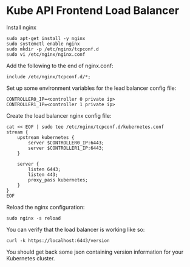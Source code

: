 # Kube API Frontend Load Balancer

Install nginx

```text
sudo apt-get install -y nginx
sudo systemctl enable nginx
sudo mkdir -p /etc/nginx/tcpconf.d
sudo vi /etc/nginx/nginx.conf    
```

Add the following to the end of nginx.conf:

```text
include /etc/nginx/tcpconf.d/*;
```

Set up some environment variables for the lead balancer config file:

```text
CONTROLLER0_IP=<controller 0 private ip>
CONTROLLER1_IP=<controller 1 private ip>
```

Create the load balancer nginx config file:

```text
cat << EOF | sudo tee /etc/nginx/tcpconf.d/kubernetes.conf
stream {
    upstream kubernetes {
        server $CONTROLLER0_IP:6443;
        server $CONTROLLER1_IP:6443;
    }

    server {
        listen 6443;
        listen 443;
        proxy_pass kubernetes;
    }
}
EOF
```

Reload the nginx configuration:

```text
sudo nginx -s reload
```

You can verify that the load balancer is working like so:

```text
curl -k https://localhost:6443/version
```

You should get back some json containing version information for your Kubernetes cluster.

